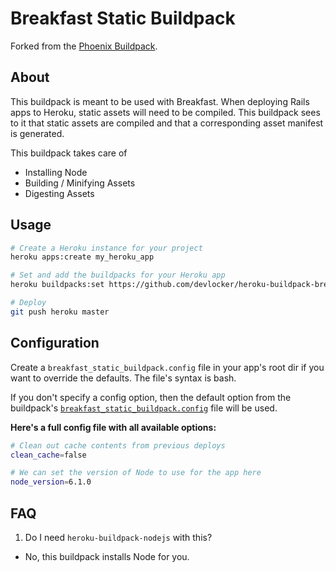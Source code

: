 # Breakfast Static Buildpack

Forked from the [Phoenix Buildpack](https://github.com/gjaldon/heroku-buildpack-phoenix-static).


## About

This buildpack is meant to be used with Breakfast. When deploying Rails apps to
Heroku, static assets will need to be compiled. This buildpack sees to it that
static assets are compiled and that a corresponding asset manifest is generated.

This buildpack takes care of

* Installing Node
* Building / Minifying Assets
* Digesting Assets

## Usage

```bash
# Create a Heroku instance for your project
heroku apps:create my_heroku_app

# Set and add the buildpacks for your Heroku app
heroku buildpacks:set https://github.com/devlocker/heroku-buildpack-breakfast

# Deploy
git push heroku master
```

## Configuration

Create a `breakfast_static_buildpack.config` file in your app's root dir if you
want to override the defaults. The file's syntax is bash.

If you don't specify a config option, then the default option from the
buildpack's [`breakfast_static_buildpack.config`](https://github.com/devlocker/heroku-buildpack-breakfast/blob/master/breakfast_static_buildpack.config)
file will be used.


__Here's a full config file with all available options:__

```bash
# Clean out cache contents from previous deploys
clean_cache=false

# We can set the version of Node to use for the app here
node_version=6.1.0
```

## FAQ

1. Do I need `heroku-buildpack-nodejs` with this?
  - No, this buildpack installs Node for you.
